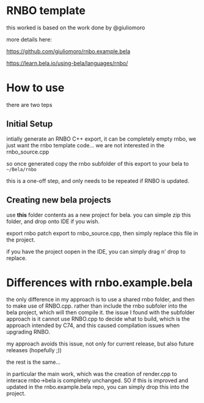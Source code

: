 # RNBO template


this worked is based on the work done by @giuliomoro


more details here: 

https://github.com/giuliomoro/rnbo.example.bela

https://learn.bela.io/using-bela/languages/rnbo/



# How to use

there are two teps

## Initial Setup 
intially generate an RNBO C++ export, it can be completely empty rnbo, 
we just want the rnbo template code... we are not interested in the rnbo_source.cpp


so once generated copy the rnbo subfolder of this export to your bela to `~/Bela/rnbo`


this is a one-off step, and only needs to be repeated if RNBO is updated.

## Creating new bela projects


use **this** folder contents as a new project for bela.
you can simple zip this folder, and drop onto IDE if you wish.


export rnbo patch
export to rnbo_source.cpp, then simply replace this file in the project.

if you have the project oopen in the IDE, you can simply drag n' drop  to replace.



# Differences with rnbo.example.bela

the only difference in my approach is to use a shared rnbo folder, and then to make use of RNBO.cpp.
rather than include the rnbo subfoler into the bela project, which will then compile it.
the issue I found with the subfolder approach is it cannot use RNBO.cpp to decide what to build, 
which is the approach intended by C74, and this caused compilation issues when upgrading RNBO.

my approach avoids this issue, not only for current release, but also future releases (hopefully ;)) 


the rest is the same...

in particular the main work, which was the creation of render.cpp to interace rnbo->bela is completely unchanged.
SO if this is improved and updated in the rnbo.example.bela repo, you can simply drop this into the project.


 
